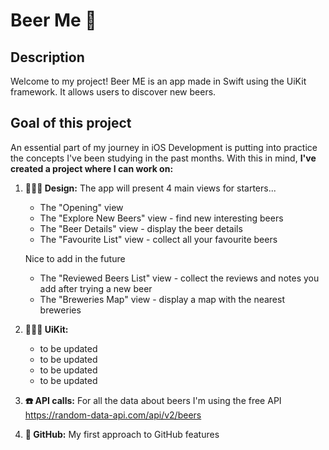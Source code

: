 # Beer Me 🍻

## Description 
Welcome to my project! Beer ME is an app made in Swift using the UiKit framework. It allows users to discover new beers.


## Goal of this project 
An essential part of my journey in iOS Development is putting into practice the concepts I've been studying in the past months. 
With this in mind, **I've created a project where I can work on:** 

1. **👨🏽‍🎨 Design:**
   The app will present 4 main views for starters...
   -  The "Opening" view
   -  The "Explore New Beers" view - find new interesting beers 
   -  The "Beer Details" view - display the beer details 
   -  The "Favourite List" view - collect all your favourite beers
     
     Nice to add in the future
   -  The "Reviewed Beers List" view - collect the reviews and notes you add after trying a new beer
   -  The "Breweries Map" view - display a map with the nearest breweries 

3. **👩🏻‍💻 UiKit:**
   - to be updated
   - to be updated
   - to be updated
   - to be updated

   
5. **☎️ API calls:**
   For all the data about beers I'm using the free API https://random-data-api.com/api/v2/beers

   
6. **📂 GitHub:**
   My first approach to GitHub features
